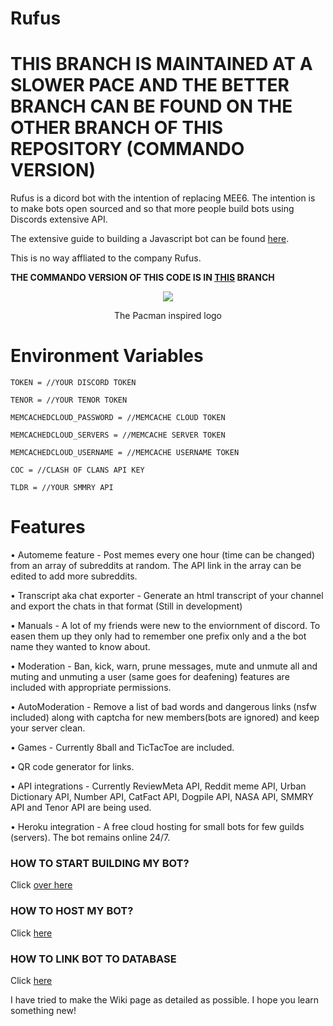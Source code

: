 # Rufus

# THIS BRANCH IS MAINTAINED AT A SLOWER PACE AND THE BETTER BRANCH CAN BE FOUND ON THE OTHER BRANCH OF THIS REPOSITORY (COMMANDO VERSION)

Rufus is a dicord bot with the intention of replacing MEE6. The intention is to make bots open sourced and so that more people build bots using Discords extensive API.

The extensive guide to building a Javascript bot can be found [here](https://www.discordjs.guide).

This is no way affliated to the company Rufus.

**THE COMMANDO VERSION OF THIS CODE IS IN [THIS](https://github.com/anjannair/Rufus-Discord-Bot/tree/commando) BRANCH**

<div align="center">
<img src="https://github.com/anjannair/Rufus-Discord-Bot/blob/master/images/Rufus.png" >
<p>The Pacman inspired logo</p>
</div>

# Environment Variables
```
TOKEN = //YOUR DISCORD TOKEN

TENOR = //YOUR TENOR TOKEN

MEMCACHEDCLOUD_PASSWORD = //MEMCACHE CLOUD TOKEN

MEMCACHEDCLOUD_SERVERS = //MEMCACHE SERVER TOKEN

MEMCACHEDCLOUD_USERNAME = //MEMCACHE USERNAME TOKEN

COC = //CLASH OF CLANS API KEY

TLDR = //YOUR SMMRY API
```

# Features
• Automeme feature - Post memes every one hour (time can be changed) from an array of subreddits at random. The API link in the array can be edited to add more subreddits.

• Transcript aka chat exporter - Generate an html transcript of your channel and export the chats in that format (Still in development)

• Manuals - A lot of my friends were new to the enviornment of discord. To easen them up they only had to remember one prefix only and a the bot name they wanted to know about.

• Moderation - Ban, kick, warn, prune messages, mute and unmute all and muting and unmuting a user (same goes for deafening) features are included with appropriate permissions.

• AutoModeration - Remove a list of bad words and dangerous links (nsfw included) along with captcha for new members(bots are ignored) and keep your server clean.

• Games - Currently 8ball and TicTacToe are included.

• QR code generator for links.

• API integrations - Currently ReviewMeta API, Reddit meme API, Urban Dictionary API, Number API, CatFact API, Dogpile API, NASA API, SMMRY API and Tenor API are being used.

• Heroku integration - A free cloud hosting for small bots for few guilds (servers). The bot remains online 24/7.

### HOW TO START BUILDING MY BOT? 
Click [over here](https://github.com/anjannair/Rufus-Discord-Bot/wiki)  

### HOW TO HOST MY BOT?
Click [here](https://github.com/anjannair/Rufus-Discord-Bot/wiki/The-Heroku-Hosting)

### HOW TO LINK BOT TO DATABASE
Click [here](https://github.com/anjannair/Rufus-Discord-Bot/wiki/Using-A-Database-With-Heroku-And-More-(Memcache))

I have tried to make the Wiki page as detailed as possible. I hope you learn something new!

